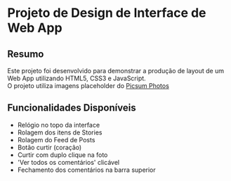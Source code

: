 # Projeto de Design de Interface de Web App

## Resumo
Este projeto foi desenvolvido para demonstrar a produção de layout de um Web App utilizando HTML5, CSS3 e JavaScript.  
O projeto utiliza imagens placeholder do [Picsum Photos](https://picsum.photos/)

## Funcionalidades Disponíveis
- Relógio no topo da interface
- Rolagem dos itens de Stories
- Rolagem do Feed de Posts
- Botão curtir (coração)
- Curtir com duplo clique na foto
- 'Ver todos os comentários' clicável
- Fechamento dos comentários na barra superior